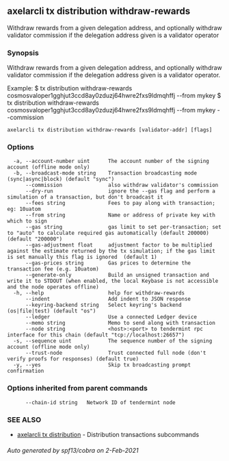 ## axelarcli tx distribution withdraw-rewards

Withdraw rewards from a given delegation address, and optionally withdraw validator commission if the delegation address
given is a validator operator

### Synopsis

Withdraw rewards from a given delegation address, and optionally withdraw validator commission if the delegation address
given is a validator operator.

Example:
$ <appcli> tx distribution withdraw-rewards cosmosvaloper1gghjut3ccd8ay0zduzj64hwre2fxs9ldmqhffj --from mykey $ <appcli>
tx distribution withdraw-rewards cosmosvaloper1gghjut3ccd8ay0zduzj64hwre2fxs9ldmqhffj --from mykey --commission

```
axelarcli tx distribution withdraw-rewards [validator-addr] [flags]
```

### Options

```
  -a, --account-number uint      The account number of the signing account (offline mode only)
  -b, --broadcast-mode string    Transaction broadcasting mode (sync|async|block) (default "sync")
      --commission               also withdraw validator's commission
      --dry-run                  ignore the --gas flag and perform a simulation of a transaction, but don't broadcast it
      --fees string              Fees to pay along with transaction; eg: 10uatom
      --from string              Name or address of private key with which to sign
      --gas string               gas limit to set per-transaction; set to "auto" to calculate required gas automatically (default 200000) (default "200000")
      --gas-adjustment float     adjustment factor to be multiplied against the estimate returned by the tx simulation; if the gas limit is set manually this flag is ignored  (default 1)
      --gas-prices string        Gas prices to determine the transaction fee (e.g. 10uatom)
      --generate-only            Build an unsigned transaction and write it to STDOUT (when enabled, the local Keybase is not accessible and the node operates offline)
  -h, --help                     help for withdraw-rewards
      --indent                   Add indent to JSON response
      --keyring-backend string   Select keyring's backend (os|file|test) (default "os")
      --ledger                   Use a connected Ledger device
      --memo string              Memo to send along with transaction
      --node string              <host>:<port> to tendermint rpc interface for this chain (default "tcp://localhost:26657")
  -s, --sequence uint            The sequence number of the signing account (offline mode only)
      --trust-node               Trust connected full node (don't verify proofs for responses) (default true)
  -y, --yes                      Skip tx broadcasting prompt confirmation
```

### Options inherited from parent commands

```
      --chain-id string   Network ID of tendermint node
```

### SEE ALSO

* [axelarcli tx distribution](axelarcli_tx_distribution.md)     - Distribution transactions subcommands

###### Auto generated by spf13/cobra on 2-Feb-2021
